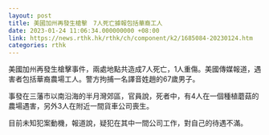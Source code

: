 ```yaml
---
layout: post
title: 美國加州再發生槍擊　7人死亡據報包括華裔工人　
date: 2023-01-24 11:06:34.000000000 +08:00
link: https://news.rthk.hk/rthk/ch/component/k2/1685084-20230124.htm
categories: rthk
---
```


美國加州再發生槍擊事件，兩處地點共造成7人死亡，1人重傷。美國傳媒報道，遇害者包括華裔農場工人。警方拘捕一名譯音姓趙的67歲男子。

事發在三藩市以南沿海的半月灣郊區，官員說，死者中，有4人在一個種植蘑菇的農場遇害，另外3人在附近一間貨車公司喪生。

目前未知犯案動機，報道說，疑犯在其中一間公司工作，對自己的待遇不滿。

